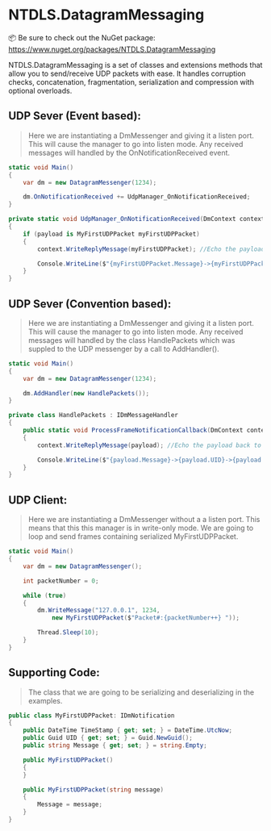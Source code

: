# NTDLS.DatagramMessaging

📦 Be sure to check out the NuGet package: https://www.nuget.org/packages/NTDLS.DatagramMessaging

NTDLS.DatagramMessaging is a set of classes and extensions methods that allow you to send/receive
UDP packets with ease. It handles corruption checks, concatenation, fragmentation, serialization
and compression with optional overloads.

## UDP Sever (Event based):
> Here we are instantiating a DmMessenger and giving it a listen port. This will cause the
> manager to go into listen mode. Any received messages will handled by the OnNotificationReceived event.
```csharp
static void Main()
{
    var dm = new DatagramMessenger(1234);

    dm.OnNotificationReceived += UdpManager_OnNotificationReceived;
}

private static void UdpManager_OnNotificationReceived(DmContext context, IDmNotification payload)
{
    if (payload is MyFirstUDPPacket myFirstUDPPacket)
    {
        context.WriteReplyMessage(myFirstUDPPacket); //Echo the payload back to the sender.

        Console.WriteLine($"{myFirstUDPPacket.Message}->{myFirstUDPPacket.UID}->{myFirstUDPPacket.TimeStamp}");
    }
}
```

## UDP Sever (Convention based):
> Here we are instantiating a DmMessenger and giving it a listen port. This will cause the
> manager to go into listen mode. Any received messages will handled by the class HandlePackets
> which was suppled to the UDP messenger by a call to AddHandler().
```csharp
static void Main()
{
    var dm = new DatagramMessenger(1234);

    dm.AddHandler(new HandlePackets());
}

private class HandlePackets : IDmMessageHandler
{
    public static void ProcessFrameNotificationCallback(DmContext context, MyFirstUDPPacket payload)
    {
        context.WriteReplyMessage(payload); //Echo the payload back to the sender.

        Console.WriteLine($"{payload.Message}->{payload.UID}->{payload.TimeStamp}");
    }
}
```

## UDP Client:
> Here we are instantiating a DmMessenger without a a listen port. This means that this this
> manager is in write-only mode. We are going to loop and send frames containing serialized MyFirstUDPPacket.
```csharp
static void Main()
{
    var dm = new DatagramMessenger();

    int packetNumber = 0;

    while (true)
    {
        dm.WriteMessage("127.0.0.1", 1234,
            new MyFirstUDPPacket($"Packet#:{packetNumber++} "));

        Thread.Sleep(10);
    }
}
```

## Supporting Code:
> The class that we are going to be serializing and deserializing in the examples.
```csharp
public class MyFirstUDPPacket: IDmNotification
{
    public DateTime TimeStamp { get; set; } = DateTime.UtcNow;
    public Guid UID { get; set; } = Guid.NewGuid();
    public string Message { get; set; } = string.Empty;

    public MyFirstUDPPacket()
    {
    }

    public MyFirstUDPPacket(string message)
    {
        Message = message;
    }
}
```
